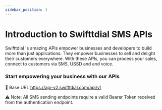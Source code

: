 ```yaml
---
sidebar_position: 1
---
```


# Introduction to Swifttdial SMS APIs


Swifttdial 's amazing APIs empower businesses and developers to build more than just applications. They empower businesses to sell and delight their customers everywhere. With these APIs, you can process your sales, connect to customers via SMS, USSD and and voice.

### Start empowering your business with our APIs


🔗 Base URL
https://api-v2.swifttdial.com/api/v1


⚠️ Note: All SMS sending endpoints require a valid Bearer Token received from the authentication endpoint.

